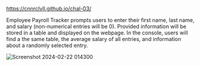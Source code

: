 https://cnnrclvll.github.io/chal-03/

Employee Payroll Tracker prompts users to enter their first name, last name, and salary (non-numerical entries will be 0). Provided information will be stored in a table and displayed on the webpage.  In the console, users will find a the same table, the average salary of all entries, and information about a randomly selected entry.

![Screenshot 2024-02-22 014300](https://github.com/cnnrclvll/chal-03/assets/158123085/93e3f1ef-d93d-4fe1-8475-a0c68e4f1c7b)


